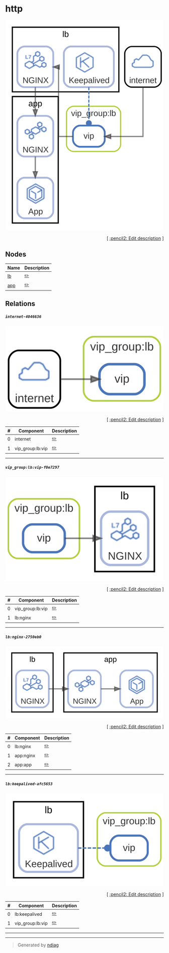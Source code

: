 # http

![view](label-http.svg)



<p align="right">
  [ <a href="../../ndiag.descriptions/_label-http.md">:pencil2: Edit description</a> ]
</p>

## Nodes

| Name | Description |
| --- | --- |
| [lb](node-lb.md) | <a href="../../ndiag.descriptions/_node-lb.md">:pencil2:</a> |
| [app](node-app.md) | <a href="../../ndiag.descriptions/_node-app.md">:pencil2:</a> |

## Relations

##### `internet-4046636`

![relation](relation-internet-4046636.svg)


<p align="right">
  [ <a href="../../ndiag.descriptions/_relation-internet-4046636.md">:pencil2: Edit description</a> ]
</p>

| # | Component | Description |
| --- | --- | --- |
| 0 | internet |  <a href="../../ndiag.descriptions/_component-internet.md">:pencil2:</a> |
| 1 | vip_group:lb:vip |  <a href="../../ndiag.descriptions/_component-vip_group_lb_vip.md">:pencil2:</a> |

---

##### `vip_group:lb:vip-f0e7297`

![relation](relation-vip_group_lb_vip-f0e7297.svg)


<p align="right">
  [ <a href="../../ndiag.descriptions/_relation-vip_group_lb_vip-f0e7297.md">:pencil2: Edit description</a> ]
</p>

| # | Component | Description |
| --- | --- | --- |
| 0 | vip_group:lb:vip |  <a href="../../ndiag.descriptions/_component-vip_group_lb_vip.md">:pencil2:</a> |
| 1 | lb:nginx |  <a href="../../ndiag.descriptions/_component-lb_nginx.md">:pencil2:</a> |

---

##### `lb:nginx-2750eb0`

![relation](relation-lb_nginx-2750eb0.svg)


<p align="right">
  [ <a href="../../ndiag.descriptions/_relation-lb_nginx-2750eb0.md">:pencil2: Edit description</a> ]
</p>

| # | Component | Description |
| --- | --- | --- |
| 0 | lb:nginx |  <a href="../../ndiag.descriptions/_component-lb_nginx.md">:pencil2:</a> |
| 1 | app:nginx |  <a href="../../ndiag.descriptions/_component-app_nginx.md">:pencil2:</a> |
| 2 | app:app |  <a href="../../ndiag.descriptions/_component-app_app.md">:pencil2:</a> |

---

##### `lb:keepalived-afc5653`

![relation](relation-lb_keepalived-afc5653.svg)


<p align="right">
  [ <a href="../../ndiag.descriptions/_relation-lb_keepalived-afc5653.md">:pencil2: Edit description</a> ]
</p>

| # | Component | Description |
| --- | --- | --- |
| 0 | lb:keepalived |  <a href="../../ndiag.descriptions/_component-lb_keepalived.md">:pencil2:</a> |
| 1 | vip_group:lb:vip |  <a href="../../ndiag.descriptions/_component-vip_group_lb_vip.md">:pencil2:</a> |

---
---

> Generated by [ndiag](https://github.com/k1LoW/ndiag)

